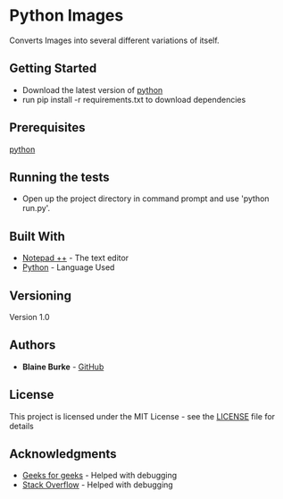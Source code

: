 # Python Images

Converts Images into several different variations of itself.

## Getting Started

* Download the latest version of [python]((https://www.python.org/downloads/))
* run pip install -r requirements.txt to download dependencies

## Prerequisites

[python]((https://www.python.org/downloads/))

## Running the tests

* Open up the project directory in command prompt and use 'python run.py'.

## Built With

* [Notepad ++](https://notepad-plus-plus.org/) - The text editor
* [Python](https://www.python.org/) - Language Used

## Versioning

Version 1.0

## Authors

* **Blaine Burke** - [GitHub](https://github.com/BurkeBlaine1999)

## License

This project is licensed under the MIT License - see the [LICENSE](https://github.com/BurkeBlaine1999/Python-Images/blob/master/LICENSE) file for details

## Acknowledgments

* [Geeks for geeks](https://www.geeksforgeeks.org/) - Helped with debugging 
* [Stack Overflow](https://stackoverflow.com/) - Helped with debugging 
